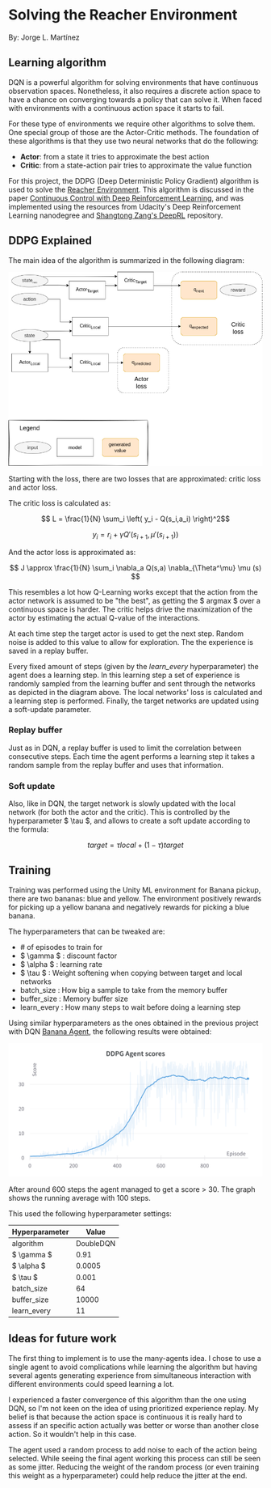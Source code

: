 # Solving the Reacher Environment

By: Jorge L. Martínez

## Learning algorithm

DQN is a powerful algorithm for solving environments that have
continuous observation spaces. Nonetheless, it also requires a 
discrete action space to have a chance on converging towards a 
policy that can solve it. When faced with environments with a 
continuous action space it starts to fail.

For these type of environments we require other algorithms to solve
them. One special group of those are the Actor-Critic methods. The 
foundation of these algorithms is that they use two neural networks
that do the following:

- **Actor**: from a state it tries to approximate the best action
- **Critic**: from a state-action pair tries to approximate the value function

For this project, the DDPG (Deep Deterministic Policy Gradient) 
algorithm is used to solve the [Reacher Environment](README.md).
This algorithm is discussed in the paper [Continuous Control with Deep Reinforcement Learning](https://arxiv.org/abs/1509.02971v6), and was
implemented using the resources from Udacity's Deep Reinforcement
Learning nanodegree and [Shangtong Zang's DeepRL](https://github.com/ShangtongZhang/DeepRL) 
repository.

## DDPG Explained

The main idea of the algorithm is summarized in the following diagram:

![DDPG Summary](img/data-diagram.png)

Starting with the loss, there are two losses that are approximated: 
critic loss and actor loss.

The critic loss is calculated as:

$$ L = \frac{1}{N} \sum_i \left( y_i - Q(s_i,a_i) \right)^2$$

$$ y_i = r_i + \gamma Q' \left(s_{i+1}, \mu'(s_{i+1})  \right) $$

And the actor loss is approximated as:

$$ J \approx \frac{1}{N} \sum_i \nabla_a Q(s,a) \nabla_{\Theta^\mu} \mu (s) $$

This resembles a lot how Q-Learning works except that the action
from the actor network is assumed to be "the best", as getting the
$ argmax $ over a continuous space is harder. The critic helps drive
the maximization of the actor by estimating the actual Q-value of the
interactions.

At each time step the target actor is used to get the next step. Random
noise is added to this value to allow for exploration. The the 
experience is saved in a replay buffer.

Every fixed amount of steps (given by the *learn_every* hyperparameter) the 
agent does a learning step. In this learning step a set of experience
is randomly sampled from the learning buffer and sent through the 
networks as depicted in the diagram above. The local networks' loss
is calculated and a learning step is performed. Finally, the
target networks are updated using a soft-update parameter.

### Replay buffer

Just as in DQN, a replay buffer is used to limit the correlation
between consecutive steps. Each time the agent performs a learning
step it takes a random sample from the replay buffer and uses that 
information.

### Soft update

Also, like in DQN, the target network is slowly updated with the local
network (for both the actor and the critic). This is controlled by the
hyperparameter $ \tau $, and allows to create a soft update according
to the formula:

$$ target = \tau local + (1-\tau)target $$

## Training

Training was performed using the Unity ML environment for Banana pickup, there are two bananas: blue and yellow. The environment
positively rewards for picking up a yellow banana and negatively rewards for picking a blue banana. 

The hyperparameters that can be tweaked are:
- \# of episodes to train for
- $ \gamma $ : discount factor
- $ \alpha $ : learning rate
- $ \tau $ : Weight softening when copying between target and local networks
- batch_size : How big a sample to take from the memory buffer
- buffer_size : Memory buffer size
- learn_every : How many steps to wait before doing a learning step

Using similar hyperparameters as the ones obtained in the previous
project with DQN [Banana Agent](https://github.com/jorgemb/udacity-deeprl-banana-agent), the following results were obtained:

![DDPG Scores](img/ddpg_agent_scores.png)

After around 600 steps the agent managed to get a score > 30. The graph
shows the running average with 100 steps.

This used the following hyperparameter settings:

| Hyperparameter | Value |
| - | - |
| algorithm | DoubleDQN |
| $ \gamma $ | 0.91 |
| $ \alpha $ | 0.0005 |
| $ \tau $ | 0.001 |
| batch_size | 64 |
| buffer_size | 10000 |
| learn_every | 11 |

## Ideas for future work

The first thing to implement is to use the many-agents idea. I chose
to use a single agent to avoid complications while learning the algorithm
but having several agents generating experience from simultaneous 
interaction with different environments could speed learning a lot.

I experienced a faster convergence of this algorithm than the one using
DQN, so I'm not keen on the idea of using prioritized experience replay.
My belief is that because the action space is continuous it is really
hard to assess if an specific action actually was better or worse
than another close action. So it wouldn't help in this case.

The agent used a random process to add noise to each of the action 
being selected. While seeing the final agent working this process
can still be seen as some jitter. Reducing the weight of the random
process (or even training this weight as a hyperparameter) could
help reduce the jitter at the end.

